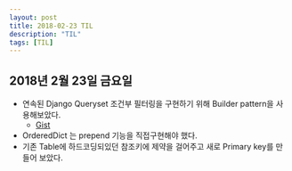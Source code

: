 ```yaml
---
layout: post
title: 2018-02-23 TIL
description: "TIL"
tags: [TIL]
---
```

## 2018년 2월 23일 금요일
- 연속된 Django Queryset 조건부 필터링을 구현하기 위해 Builder pattern을 사용해보았다.
  - [Gist](https://gist.github.com/hwshim0810/6edb0ed4b488d5145ee340b6382d77c3)
- OrderedDict 는 prepend 기능을 직접구현해야 했다.
- 기존 Table에 하드코딩되있던 참조키에 제약을 걸어주고 새로 Primary key를 만들어 보았다.
